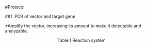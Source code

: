 #Protocol

##1.	PCR of vector and target gene

*Amplify the vector, increasing its amount to make it detectable and analyzable.
<center>Table 1 Reaction system</center>


